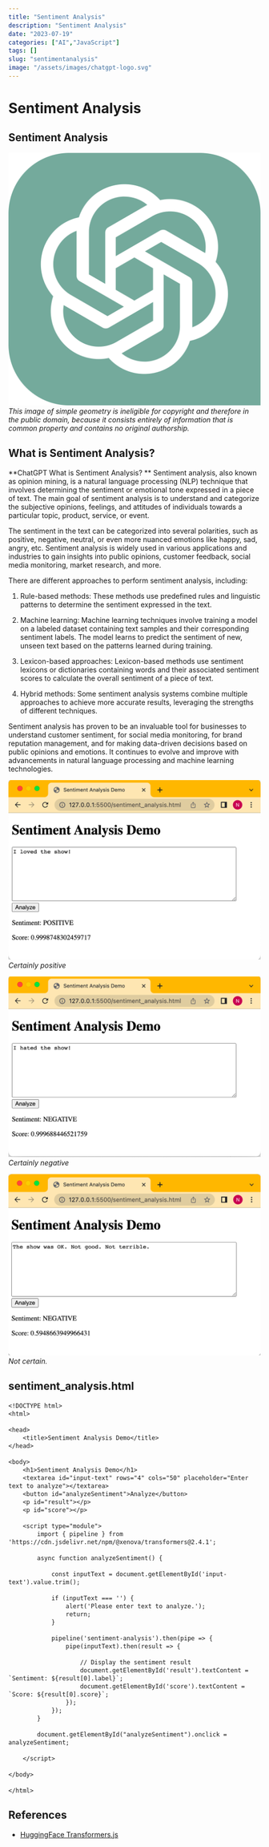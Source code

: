 ```yaml
---
title: "Sentiment Analysis"
description: "Sentiment Analysis"
date: "2023-07-19"
categories: ["AI","JavaScript"]
tags: []
slug: "sentimentanalysis"
image: "/assets/images/chatgpt-logo.svg"
---
```


# Sentiment Analysis

## Sentiment Analysis

![](/assets/images/sentimentanalysis/chatgpt-logo.svg)
*This image of simple geometry is ineligible for copyright and therefore in the public domain, because it consists entirely of information that is common property and contains no original authorship.*


## What is Sentiment Analysis?

**ChatGPT What is Sentiment Analysis?
**
Sentiment analysis, also known as opinion mining, is a natural language processing (NLP) technique that involves determining the sentiment or emotional tone expressed in a piece of text. The main goal of sentiment analysis is to understand and categorize the subjective opinions, feelings, and attitudes of individuals towards a particular topic, product, service, or event.

The sentiment in the text can be categorized into several polarities, such as positive, negative, neutral, or even more nuanced emotions like happy, sad, angry, etc. Sentiment analysis is widely used in various applications and industries to gain insights into public opinions, customer feedback, social media monitoring, market research, and more.

There are different approaches to perform sentiment analysis, including:

1. Rule-based methods: These methods use predefined rules and linguistic patterns to determine the sentiment expressed in the text.

2. Machine learning: Machine learning techniques involve training a model on a labeled dataset containing text samples and their corresponding sentiment labels. The model learns to predict the sentiment of new, unseen text based on the patterns learned during training.

3. Lexicon-based approaches: Lexicon-based methods use sentiment lexicons or dictionaries containing words and their associated sentiment scores to calculate the overall sentiment of a piece of text.

4. Hybrid methods: Some sentiment analysis systems combine multiple approaches to achieve more accurate results, leveraging the strengths of different techniques.

Sentiment analysis has proven to be an invaluable tool for businesses to understand customer sentiment, for social media monitoring, for brand reputation management, and for making data-driven decisions based on public opinions and emotions. It continues to evolve and improve with advancements in natural language processing and machine learning technologies.

![](/assets/images/sentimentanalysis/screen-shot-2023-07-19-at-12.56.34-pm-1182x842.png)
*Certainly positive*

![](/assets/images/sentimentanalysis/screen-shot-2023-07-19-at-12.57.00-pm-1182x844.png)
*Certainly negative*

![](/assets/images/sentimentanalysis/screen-shot-2023-07-19-at-12.58.31-pm-1178x846.png)
*Not certain.*


## sentiment_analysis.html

```text
<!DOCTYPE html>
<html>

<head>
    <title>Sentiment Analysis Demo</title>
</head>

<body>
    <h1>Sentiment Analysis Demo</h1>
    <textarea id="input-text" rows="4" cols="50" placeholder="Enter text to analyze"></textarea>
    <button id="analyzeSentiment">Analyze</button>
    <p id="result"></p>
    <p id="score"></p>

    <script type="module">
        import { pipeline } from 'https://cdn.jsdelivr.net/npm/@xenova/transformers@2.4.1';

        async function analyzeSentiment() {

            const inputText = document.getElementById('input-text').value.trim();

            if (inputText === '') {
                alert('Please enter text to analyze.');
                return;
            }

            pipeline('sentiment-analysis').then(pipe => {
                pipe(inputText).then(result => {

                    // Display the sentiment result
                    document.getElementById('result').textContent = `Sentiment: ${result[0].label}`;
                    document.getElementById('score').textContent = `Score: ${result[0].score}`;
                });
            });
        }

        document.getElementById("analyzeSentiment").onclick = analyzeSentiment;

    </script>

</body>

</html>
```
## References

- [HuggingFace Transformers.js](https://huggingface.co/docs/transformers.js/index)